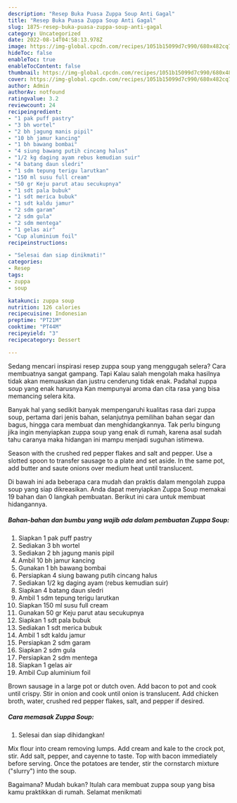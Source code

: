 ```yaml
---
description: "Resep Buka Puasa Zuppa Soup Anti Gagal"
title: "Resep Buka Puasa Zuppa Soup Anti Gagal"
slug: 1875-resep-buka-puasa-zuppa-soup-anti-gagal
category: Uncategorized
date: 2022-08-14T04:58:13.978Z
image: https://img-global.cpcdn.com/recipes/1051b15099d7c990/680x482cq70/zuppa-soup-foto-resep-utama.jpg
hideToc: false
enableToc: true
enableTocContent: false
thumbnail: https://img-global.cpcdn.com/recipes/1051b15099d7c990/680x482cq70/zuppa-soup-foto-resep-utama.jpg
cover: https://img-global.cpcdn.com/recipes/1051b15099d7c990/680x482cq70/zuppa-soup-foto-resep-utama.jpg
author: Admin
authorAv: notfound
ratingvalue: 3.2
reviewcount: 24
recipeingredient:
- "1 pak puff pastry"
- "3 bh wortel"
- "2 bh jagung manis pipil"
- "10 bh jamur kancing"
- "1 bh bawang bombai"
- "4 siung bawang putih cincang halus"
- "1/2 kg daging ayam rebus kemudian suir"
- "4 batang daun sledri"
- "1 sdm tepung terigu larutkan"
- "150 ml susu full cream"
- "50 gr Keju parut atau secukupnya"
- "1 sdt pala bubuk"
- "1 sdt merica bubuk"
- "1 sdt kaldu jamur"
- "2 sdm garam"
- "2 sdm gula"
- "2 sdm mentega"
- "1 gelas air"
- "Cup aluminium foil"
recipeinstructions:

- "Selesai dan siap dinikmati!"
categories:
- Resep
tags:
- zuppa
- soup

katakunci: zuppa soup 
nutrition: 126 calories
recipecuisine: Indonesian
preptime: "PT21M"
cooktime: "PT44M"
recipeyield: "3"
recipecategory: Dessert

---
```



Sedang mencari inspirasi resep zuppa soup yang menggugah selera? Cara membuatnya sangat gampang. Tapi Kalau salah mengolah maka hasilnya tidak akan memuaskan dan justru cenderung tidak enak. Padahal zuppa soup yang enak harusnya Kan mempunyai aroma dan cita rasa yang bisa memancing selera kita.


Banyak hal yang sedikit banyak mempengaruhi kualitas rasa dari zuppa soup, pertama dari jenis bahan, selanjutnya pemilihan bahan segar dan bagus, hingga cara membuat dan menghidangkannya. Tak perlu bingung jika ingin menyiapkan zuppa soup yang enak di rumah, karena asal sudah tahu caranya maka hidangan ini mampu menjadi suguhan istimewa.

Season with the crushed red pepper flakes and salt and pepper. Use a slotted spoon to transfer sausage to a plate and set aside. In the same pot, add butter and saute onions over medium heat until translucent.


Di bawah ini ada beberapa cara mudah dan praktis dalam mengolah zuppa soup yang siap dikreasikan. Anda dapat menyiapkan Zuppa Soup memakai 19 bahan dan 0 langkah pembuatan. Berikut ini cara untuk membuat hidangannya.

<!--inarticleads1-->

##### Bahan-bahan dan bumbu yang wajib ada dalam pembuatan Zuppa Soup:

1. Siapkan 1 pak puff pastry
1. Sediakan 3 bh wortel
1. Sediakan 2 bh jagung manis pipil
1. Ambil 10 bh jamur kancing
1. Gunakan 1 bh bawang bombai
1. Persiapkan 4 siung bawang putih cincang halus
1. Sediakan 1/2 kg daging ayam (rebus kemudian suir)
1. Siapkan 4 batang daun sledri
1. Ambil 1 sdm tepung terigu larutkan
1. Siapkan 150 ml susu full cream
1. Gunakan 50 gr Keju parut atau secukupnya
1. Siapkan 1 sdt pala bubuk
1. Sediakan 1 sdt merica bubuk
1. Ambil 1 sdt kaldu jamur
1. Persiapkan 2 sdm garam
1. Siapkan 2 sdm gula
1. Persiapkan 2 sdm mentega
1. Siapkan 1 gelas air
1. Ambil Cup aluminium foil


Brown sausage in a large pot or dutch oven. Add bacon to pot and cook until crispy. Stir in onion and cook until onion is translucent. Add chicken broth, water, crushed red pepper flakes, salt, and pepper if desired. 

<!--inarticleads2-->

##### Cara memasak Zuppa Soup:


1. Selesai dan siap dihidangkan!

Mix flour into cream removing lumps. Add cream and kale to the crock pot, stir. Add salt, pepper, and cayenne to taste. Top with bacon immediately before serving. Once the potatoes are tender, stir the cornstarch mixture (&#34;slurry&#34;) into the soup. 

Bagaimana? Mudah bukan? Itulah cara membuat zuppa soup yang bisa kamu praktikkan di rumah. Selamat menikmati
